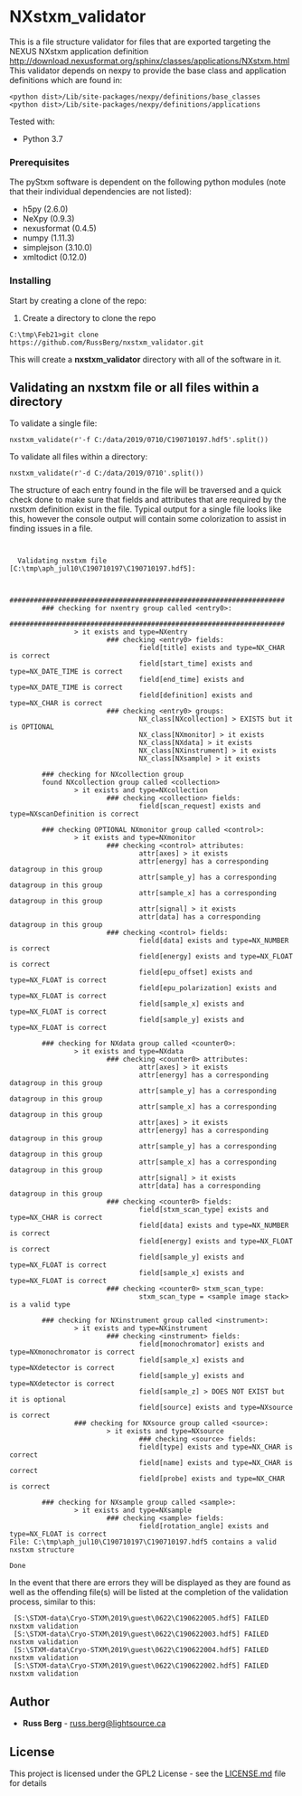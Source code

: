 # NXstxm_validator
This is a file structure validator for files that are exported targeting the NEXUS NXstxm application definition
http://download.nexusformat.org/sphinx/classes/applications/NXstxm.html
This validator depends on nexpy to provide the base class and application definitions which are
found in:
    
    <python dist>/Lib/site-packages/nexpy/definitions/base_classes
    <python dist>/Lib/site-packages/nexpy/definitions/applications
    
 Tested with:
* Python 3.7

### Prerequisites

The pyStxm software is dependent on the following python modules (note that their individual dependencies are not listed):

 - h5py (2.6.0)
 - NeXpy (0.9.3)
 - nexusformat (0.4.5)
 - numpy (1.11.3)
 - simplejson (3.10.0)
 - xmltodict (0.12.0)

 

### Installing

Start by creating a clone of the repo:

1. Create a directory to clone the repo

```C:\tmp\Feb21>git clone https://github.com/RussBerg/nxstxm_validator.git```

This will create a **nxstxm_validator** directory with all of the software in it.


## Validating an nxstxm file or all files within a directory 

To validate a single file:

 ```nxstxm_validate(r'-f C:/data/2019/0710/C190710197.hdf5'.split())```
 
 To validate all files within a directory:
 
 ```nxstxm_validate(r'-d C:/data/2019/0710'.split())```

The structure of each entry found in the file will be traversed and a quick check done to make sure that
fields and attributes that are required by the nxstxm definition exist in the file. 
Typical output for a single file looks like this, however the console output will contain some 
colorization to assist in finding issues in a file.



 `````>>> nxstxm_validate(r'-f C:\tmp\aph_jul10\C190710197\C190710197.hdf5'.split())


   Validating nxstxm file [C:\tmp\aph_jul10\C190710197\C190710197.hdf5]:


         ####################################################################
         ### checking for nxentry group called <entry0>:
         ####################################################################
                 > it exists and type=NXentry
                         ### checking <entry0> fields:
                                 field[title] exists and type=NX_CHAR is correct
                                 field[start_time] exists and type=NX_DATE_TIME is correct
                                 field[end_time] exists and type=NX_DATE_TIME is correct
                                 field[definition] exists and type=NX_CHAR is correct
                         ### checking <entry0> groups:
                                 NX_class[NXcollection] > EXISTS but it is OPTIONAL
                                 NX_class[NXmonitor] > it exists
                                 NX_class[NXdata] > it exists
                                 NX_class[NXinstrument] > it exists
                                 NX_class[NXsample] > it exists

         ### checking for NXcollection group
         found NXcollection group called <collection>
                 > it exists and type=NXcollection
                         ### checking <collection> fields:
                                 field[scan_request] exists and type=NXscanDefinition is correct

         ### checking OPTIONAL NXmonitor group called <control>:
                 > it exists and type=NXmonitor
                         ### checking <control> attributes:
                                 attr[axes] > it exists
                                 attr[energy] has a corresponding datagroup in this group
                                 attr[sample_y] has a corresponding datagroup in this group
                                 attr[sample_x] has a corresponding datagroup in this group
                                 attr[signal] > it exists
                                 attr[data] has a corresponding datagroup in this group
                         ### checking <control> fields:
                                 field[data] exists and type=NX_NUMBER is correct
                                 field[energy] exists and type=NX_FLOAT is correct
                                 field[epu_offset] exists and type=NX_FLOAT is correct
                                 field[epu_polarization] exists and type=NX_FLOAT is correct
                                 field[sample_x] exists and type=NX_FLOAT is correct
                                 field[sample_y] exists and type=NX_FLOAT is correct

         ### checking for NXdata group called <counter0>:
                 > it exists and type=NXdata
                         ### checking <counter0> attributes:
                                 attr[axes] > it exists
                                 attr[energy] has a corresponding datagroup in this group
                                 attr[sample_y] has a corresponding datagroup in this group
                                 attr[sample_x] has a corresponding datagroup in this group
                                 attr[axes] > it exists
                                 attr[energy] has a corresponding datagroup in this group
                                 attr[sample_y] has a corresponding datagroup in this group
                                 attr[sample_x] has a corresponding datagroup in this group
                                 attr[signal] > it exists
                                 attr[data] has a corresponding datagroup in this group
                         ### checking <counter0> fields:
                                 field[stxm_scan_type] exists and type=NX_CHAR is correct
                                 field[data] exists and type=NX_NUMBER is correct
                                 field[energy] exists and type=NX_FLOAT is correct
                                 field[sample_y] exists and type=NX_FLOAT is correct
                                 field[sample_x] exists and type=NX_FLOAT is correct
                         ### checking <counter0> stxm_scan_type:
                                 stxm_scan_type = <sample image stack> is a valid type

         ### checking for NXinstrument group called <instrument>:
                 > it exists and type=NXinstrument
                         ### checking <instrument> fields:
                                 field[monochromator] exists and type=NXmonochromator is correct
                                 field[sample_x] exists and type=NXdetector is correct
                                 field[sample_y] exists and type=NXdetector is correct
                                 field[sample_z] > DOES NOT EXIST but it is optional
                                 field[source] exists and type=NXsource is correct
                 ### checking for NXsource group called <source>:
                         > it exists and type=NXsource
                                 ### checking <source> fields:
                                 field[type] exists and type=NX_CHAR is correct
                                 field[name] exists and type=NX_CHAR is correct
                                 field[probe] exists and type=NX_CHAR is correct

         ### checking for NXsample group called <sample>:
                 > it exists and type=NXsample
                         ### checking <sample> fields:
                                 field[rotation_angle] exists and type=NX_FLOAT is correct
File: C:\tmp\aph_jul10\C190710197\C190710197.hdf5 contains a valid nxstxm structure

Done
 `````
 
 In the event that there are errors they will be displayed as they are found as well as the offending file(s) 
 will be listed at the completion of the validation process, similar to this:
 
 ```` There were some errors, the following files contain invalid nxstxm structures  
  [S:\STXM-data\Cryo-STXM\2019\guest\0622\C190622005.hdf5] FAILED nxstxm validation  
  [S:\STXM-data\Cryo-STXM\2019\guest\0622\C190622003.hdf5] FAILED nxstxm validation  
  [S:\STXM-data\Cryo-STXM\2019\guest\0622\C190622004.hdf5] FAILED nxstxm validation  
  [S:\STXM-data\Cryo-STXM\2019\guest\0622\C190622002.hdf5] FAILED nxstxm validation  
 ```` 

## Author

* **Russ Berg** -  russ.berg@lightsource.ca



## License

This project is licensed under the GPL2 License - see the [LICENSE.md](LICENSE.md) file for details







